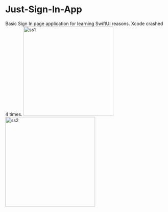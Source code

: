 # Just-Sign-In-App
Basic Sign In page application for learning SwiftUI reasons. Xcode crashed 4 times.
<img width="281" alt="ss1" src="https://user-images.githubusercontent.com/65445097/182716465-12c88947-a84b-48c9-9825-b76c0ba9e55c.png">
<img width="281" alt="ss2" src="https://user-images.githubusercontent.com/65445097/182716472-be4c9fd3-b712-41b0-9c30-ea2975a34461.png">
